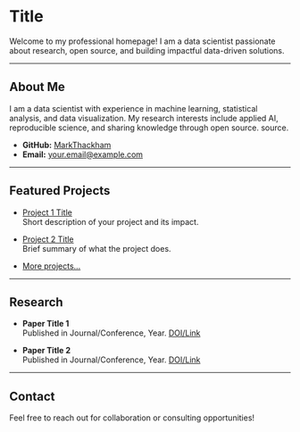 # Title

Welcome to my professional homepage! I am a data scientist passionate about research, open source, and building impactful data-driven solutions.

---

## About Me

I am a data scientist with experience in machine learning, statistical analysis, and data visualization. My research interests include applied AI, reproducible science, and sharing knowledge through open source. source.

- **GitHub:** [MarkThackham](https://github.com/MarkThackham)
- **Email:** your.email@example.com

---

## Featured Projects

- [Project 1 Title](https://github.com/MarkThackham/project1)  
  Short description of your project and its impact.

- [Project 2 Title](https://github.com/MarkThackham/project2)  
  Brief summary of what the project does.

- [More projects…](https://github.com/MarkThackham?tab=repositories)

---

## Research

- **Paper Title 1**  
  Published in Journal/Conference, Year. [DOI/Link](https://doi.org/yourdoi)

- **Paper Title 2**  
  Published in Journal/Conference, Year. [DOI/Link](https://doi.org/yourdoi)

---

## Contact

Feel free to reach out for collaboration or consulting opportunities!
